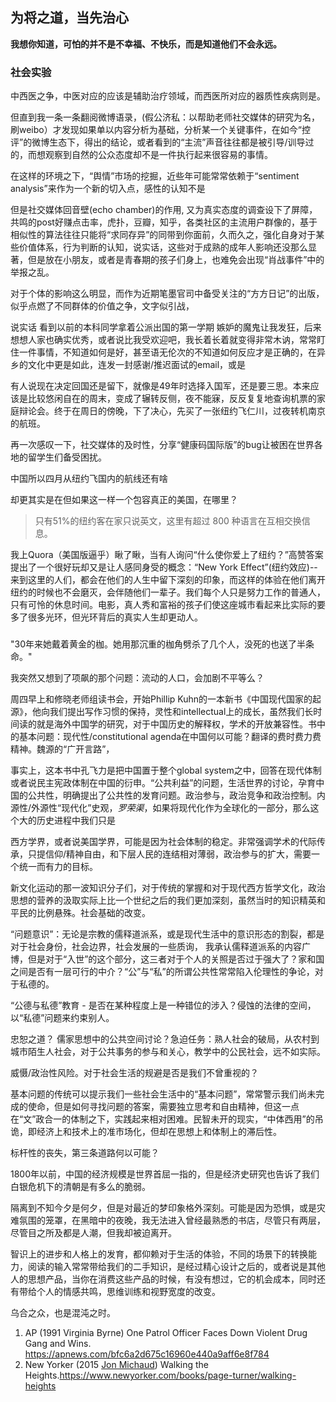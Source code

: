 


## 为将之道，当先治心

**我想你知道，可怕的并不是不幸福、不快乐，而是知道他们不会永远。**

### 社会实验

中西医之争，中医对应的应该是辅助治疗领域，而西医所对应的器质性疾病则是。

但直到我一条一条翻阅微博语录，(假公济私：以帮助老师社交媒体的研究为名，刷weibo）才发现如果单以内容分析为基础，分析某一个关键事件，在如今“控评”的微博生态下，得出的结论，或者看到的“主流”声音往往都是被引导/训导过的，而想观察到自然的公众态度却不是一件执行起来很容易的事情。

在这样的环境之下，“舆情”市场的挖掘，近些年可能常常依赖于“sentiment analysis”来作为一个新的切入点，感性的认知不是

但是社交媒体回音壁(echo chamber)的作用, 又为真实态度的调查设下了屏障，共鸣的post好赚点击率，虎扑，豆瓣，知乎，各类社区的主流用户群像的，基于相似性的算法往往只能将“求同存异”的同带到你面前，久而久之，强化自身对于某些价值体系，行为判断的认知，说实话，这些对于成熟的成年人影响还没那么显著，但是放在小朋友，或者是青春期的孩子们身上，也难免会出现“肖战事件”中的举报之乱。

对于个体的影响这么明显，而作为近期笔墨官司中备受关注的“方方日记”的出版，似乎点燃了不同群体的价值之争，文字似引战，

说实话 看到以前的本科同学拿着公派出国的第一学期 嫉妒的魔鬼让我发狂，后来想想人家也确实优秀，或者说比我受欢迎吧，我长着长着就变得非常木讷，常常盯住一件事情，不知道如何是好，甚至语无伦次的不知道如何反应才是正确的，在异乡的文化中更是如此，连发一封感谢/推迟面试的email，或是

有人说现在决定回国还是留下，就像是49年时选择入国军，还是要三思。本来应该是比较悠闲自在的周末，变成了辗转反侧，夜不能寐，反反复复地查询机票的家庭辩论会。终于在周日的傍晚，下了决心，先买了一张纽约飞仁川，过夜转机南京的航班。

再一次感叹一下，社交媒体的及时性，分享“健康码国际版”的bug让被困在世界各地的留学生们备受困扰。

中国所以四月从纽约飞国内的航线还有啥

却更其实是在但如果这一样一个包容真正的美国，在哪里？

> 只有51%的纽约客在家只说英文，这里有超过 800 种语言在互相交换信息。

我上Quora（美国版逼乎）瞅了瞅，当有人询问“什么使你爱上了纽约？”高赞答案提出了一个很好玩却又是让人感同身受的概念：“New York Effect”(纽约效应)--来到这里的人们，都会在他们的人生中留下深刻的印象，而这样的体验在他们离开纽约的时候也不会磨灭，会伴随他们一辈子。我们每个人只是努力工作的普通人，只有可怜的休息时间。电影，真人秀和富裕的孩子们使这座城市看起来比实际的要多了很多光环，但光环背后的真实人生却更动人。

###

"30年来她戴着黄金的枷。她用那沉重的枷角劈杀了几个人，没死的也送了半条命。"

我突然又想到了项飙的那个问题：流动的人口，会加剧不平等么？

周四早上和修晓老师组读书会，开始Phillip Kuhn的一本新书《中国现代国家的起源》，他向我们提出写作习惯的保持，灵性和intellectual上的成长，虽然我们长时间读的就是海外中国学的研究，对于中国历史的解释权，学术的开放兼容性。书中的基本问题：现代性/constitutional agenda在中国何以可能？翻译的费时费力费精神。魏源的“广开言路”，

事实上，这本书中孔飞力是把中国置于整个global system之中，回答在现代体制或者说民主宪政体制在中国的衍申。“公共利益”的问题，生活世界的讨论，孕育中国的公共性，明确提出了公共性的发育问题。政治参与，政治竞争和政治控制。内源性/外源性“现代化”史观，*罗荣渠*，如果将现代化作为全球化的一部分，那么这个大的历史进程中我们只是

西方学界，或者说美国学界，可能是因为社会体制的稳定。非常强调学术的代际传承，只提信仰/精神自由，和下层人民的连结相对薄弱，政治参与的扩大，需要一个统一而有力的目标。

新文化运动的那一波知识分子们，对于传统的掌握和对于现代西方哲学文化，政治思想的营养的汲取实际上比一个世纪之后的我们更加深刻，虽然当时的知识精英和平民的比例悬殊。社会基础的改变。

“问题意识”：无论是宗教的儒释道派系，或是现代生活中的意识形态的割裂，都是对于社会身份，社会边界，社会发展的一些质询， 我承认儒释道派系的内容广博，但是对于“入世”的这个部分，这三者对于个人的关照是否过于强大了？家和国之间是否有一层可行的中介？“公”与“私”的所谓公共性常常陷入伦理性的争论，对于私德的。

“公德与私德”教育 - 是否在某种程度上是一种错位的涉入？侵蚀的法律的空间，以“私德”问题来约束别人。

忠恕之道？ 儒家思想中的公共空间讨论？急迫任务：熟人社会的破局，从农村到城市陌生人社会，对于公共事务的参与和关心，教学中的公民社会，远不如实际。

威慑/政治性风险。对于社会生活的规避是否是我们不曾重视的？

基本问题的传统可以提示我们一些社会生活中的“基本问题”，常常警示我们尚未完成的使命，但是如何寻找问题的答案，需要独立思考和自由精神，但这一点在“文”政合一的体制之下，实践起来相对困难。民智未开的现实，“中体西用”的吊诡，即经济上和技术上的准市场化，但却在思想上和体制上的滞后性。

标杆性的丧失，第三条道路何以可能？

1800年以前，中国的经济规模是世界首屈一指的，但是经济史研究也告诉了我们白银危机下的清朝是有多么的脆弱。

隔离到不知今夕是何夕，但是对最近的梦印象格外深刻。可能是因为恐惧，或是灾难氛围的笼罩，在黑暗中的夜晚，我无法进入曾经最熟悉的书店，尽管只有两层，尽管目之所及都是人潮，但我却被迫离开。

智识上的进步和人格上的发育，都仰赖对于生活的体验，不同的场景下的转换能力，阅读的输入常常带给我们的二手知识，是经过精心设计之后的，或者说是其他人的思想产品，当你在消费这些产品的时候，有没有想过，它的机会成本，同时还有带给个人的情感共鸣，思维训练和视野宽度的改变。

乌合之众，也是混沌之时。

1. AP (1991 Virginia Byrne) One Patrol Officer Faces Down Violent Drug Gang and Wins. https://apnews.com/bfc6a2d675c16960e440a9aff6e8f784
2. New Yorker (2015 [Jon Michaud](https://www.newyorker.com/contributors/jon-michaud)) Walking the Heights.https://www.newyorker.com/books/page-turner/walking-heights
